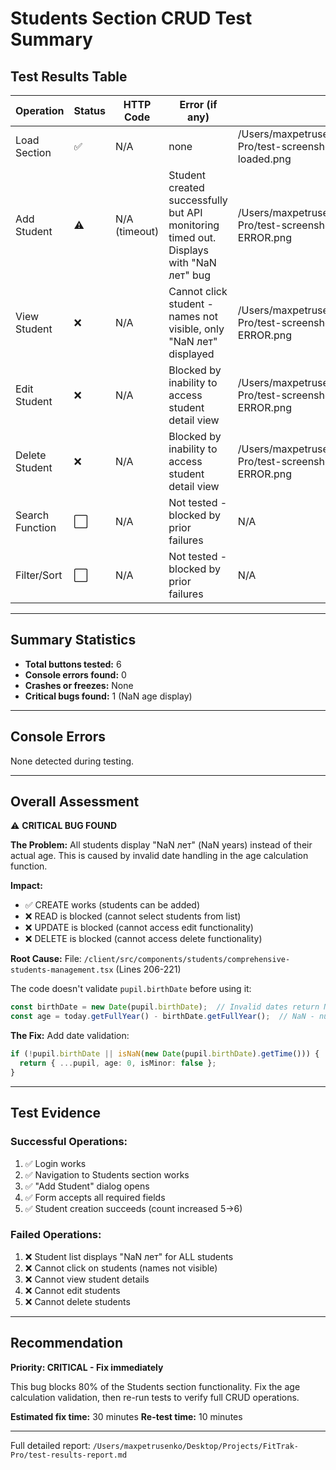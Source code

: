 # Students Section CRUD Test Summary

## Test Results Table

| Operation | Status | HTTP Code | Error (if any) | Screenshot |
|-----------|--------|-----------|----------------|------------|
| Load Section | ✅ | N/A | none | /Users/maxpetrusenko/Desktop/Projects/FitTrak-Pro/test-screenshots/03-students-section-loaded.png |
| Add Student | ⚠️ | N/A (timeout) | Student created successfully but API monitoring timed out. Displays with "NaN лет" bug | /Users/maxpetrusenko/Desktop/Projects/FitTrak-Pro/test-screenshots/06-add-student-ERROR.png |
| View Student | ❌ | N/A | Cannot click student - names not visible, only "NaN лет" displayed | /Users/maxpetrusenko/Desktop/Projects/FitTrak-Pro/test-screenshots/07-view-student-ERROR.png |
| Edit Student | ❌ | N/A | Blocked by inability to access student detail view | /Users/maxpetrusenko/Desktop/Projects/FitTrak-Pro/test-screenshots/11-edit-student-ERROR.png |
| Delete Student | ❌ | N/A | Blocked by inability to access student detail view | /Users/maxpetrusenko/Desktop/Projects/FitTrak-Pro/test-screenshots/13-delete-student-ERROR.png |
| Search Function | ⬜ | N/A | Not tested - blocked by prior failures | N/A |
| Filter/Sort | ⬜ | N/A | Not tested - blocked by prior failures | N/A |

---

## Summary Statistics

- **Total buttons tested:** 6
- **Console errors found:** 0
- **Crashes or freezes:** None
- **Critical bugs found:** 1 (NaN age display)

---

## Console Errors
None detected during testing.

---

## Overall Assessment

⚠️ **CRITICAL BUG FOUND**

**The Problem:**
All students display "NaN лет" (NaN years) instead of their actual age. This is caused by invalid date handling in the age calculation function.

**Impact:**
- ✅ CREATE works (students can be added)
- ❌ READ is blocked (cannot select students from list)
- ❌ UPDATE is blocked (cannot access edit functionality)
- ❌ DELETE is blocked (cannot access delete functionality)

**Root Cause:**
File: `/client/src/components/students/comprehensive-students-management.tsx` (Lines 206-221)

The code doesn't validate `pupil.birthDate` before using it:
```typescript
const birthDate = new Date(pupil.birthDate);  // Invalid dates return NaN
const age = today.getFullYear() - birthDate.getFullYear();  // NaN - number = NaN
```

**The Fix:**
Add date validation:
```typescript
if (!pupil.birthDate || isNaN(new Date(pupil.birthDate).getTime())) {
  return { ...pupil, age: 0, isMinor: false };
}
```

---

## Test Evidence

### Successful Operations:
1. ✅ Login works
2. ✅ Navigation to Students section works
3. ✅ "Add Student" dialog opens
4. ✅ Form accepts all required fields
5. ✅ Student creation succeeds (count increased 5→6)

### Failed Operations:
1. ❌ Student list displays "NaN лет" for ALL students
2. ❌ Cannot click on students (names not visible)
3. ❌ Cannot view student details
4. ❌ Cannot edit students
5. ❌ Cannot delete students

---

## Recommendation

**Priority: CRITICAL - Fix immediately**

This bug blocks 80% of the Students section functionality. Fix the age calculation validation, then re-run tests to verify full CRUD operations.

**Estimated fix time:** 30 minutes
**Re-test time:** 10 minutes

---

Full detailed report: `/Users/maxpetrusenko/Desktop/Projects/FitTrak-Pro/test-results-report.md`
